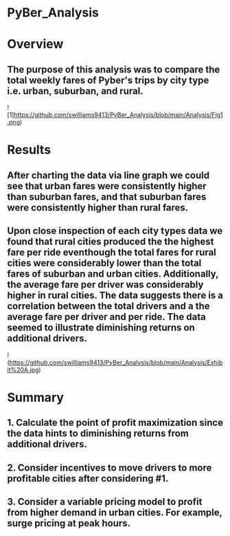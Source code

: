 # PyBer_Analysis

# Overview

## The purpose of this analysis was to compare the total weekly fares of Pyber's trips by city type i.e. urban, suburban, and rural.

![1]https://github.com/swilliams9413/PyBer_Analysis/blob/main/Analysis/Fig1.png)

# Results

## After charting the data via line graph we could see that urban fares were consistently higher than suburban fares, and that suburban fares were consistently higher than rural fares.

## Upon close inspection of each city types data we found that rural cities produced the the highest fare per ride eventhough the total fares for rural cities were considerably lower than the total fares of suburban and urban cities. Additionally, the average fare per driver was considerably higher in rural cities. The data suggests there is a correlation between the total drivers and a the average fare per driver and per ride. The data seemed to illustrate diminishing returns on additional drivers.

! (https://github.com/swilliams9413/PyBer_Analysis/blob/main/Analysis/Exhibit%20A.jpg)

# Summary

## 1. Calculate the point of profit maximization since the data hints to diminishing returns from additional drivers.

## 2. Consider incentives to move drivers to more profitable cities after considering #1.

## 3. Consider a variable pricing model to profit from higher demand in urban cities. For example, surge pricing at peak hours.
